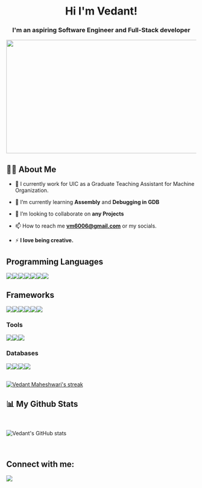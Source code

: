 <h1 align="center">Hi I'm Vedant!</h1>
<h3 align="center">I'm an aspiring Software Engineer and Full-Stack developer</h3>

<div align="center">
  <img src="https://media.tenor.com/mg-Ruc_ndBsAAAAC/relax-anime.gif" width="600" height="300"/>
</div>


## 🙋‍♂️ About Me

- 💼 I currently work for UIC as a Graduate Teaching Assistant for Machine Organization.

- 🌱 I’m currently learning **Assembly** and **Debugging in GDB**

- 🤝 I’m looking to collaborate on **any Projects**

- 📫 How to reach me **vm6006@gmail.com** or my socials.

- ⚡ **I love being creative.**

## Programming Languages

<p style="display:flex;flex-direction:row"> 
     <img src= "https://img.shields.io/badge/javascript-%23323330.svg?style=for-the-badge&logo=javascript&logoColor=%23F7DF1E" />
     <img src="https://img.shields.io/badge/typescript-%23007ACC.svg?style=for-the-badge&logo=typescript&logoColor=white" />
     <img src="https://img.shields.io/badge/python-3670A0?style=for-the-badge&logo=python&logoColor=ffdd54" /> 
     <img src="https://img.shields.io/badge/java-%23ED8B00.svg?style=for-the-badge&logo=java&logoColor=white" />
     <img src="https://img.shields.io/badge/html5-%23E34F26.svg?style=for-the-badge&logo=html5&logoColor=white" />
     <img src"https://img.shields.io/badge/html-%23E34F26.svg?style=for-the-badge&logo=html5&logoColor=white" />
     <img src="https://img.shields.io/badge/css3-%231572B6.svg?style=for-the-badge&logo=css3&logoColor=white" />
     <img src="https://img.shields.io/badge/c-%2300599C.svg?style=for-the-badge&logo=c&logoColor=white" />
</p>

## Frameworks

<p style="display:flex;flex-direction:row">
     <img src="https://img.shields.io/badge/react-%2320232a.svg?style=for-the-badge&logo=react&logoColor=%2361DAFB" />
     <img src="https://img.shields.io/badge/node.js-6DA55F?style=for-the-badge&logo=node.js&logoColor=white" />
     <img src="https://img.shields.io/badge/express.js-%23404d59.svg?style=for-the-badge&logo=express&logoColor=%2361DAFB" />
     <img src="https://img.shields.io/badge/bootstrap-%23563D7C.svg?style=for-the-badge&logo=bootstrap&logoColor=white" />
     <img src="https://img.shields.io/badge/jquery-%230769AD.svg?style=for-the-badge&logo=jquery&logoColor=white" />
     <img src="https://img.shields.io/badge/redux-%23593d88.svg?style=for-the-badge&logo=redux&logoColor=white" />
</p>

### Tools

<div style="display:flex;flex-direction:row">
    <img src="https://img.shields.io/badge/git-%23F05033.svg?style=for-the-badge&logo=git&logoColor=white" />
     <img src="https://img.shields.io/badge/Postman-FF6C37?style=for-the-badge&logo=postman&logoColor=white" />
     <img src="https://img.shields.io/badge/Tableau-E97627?style=for-the-badge&logo=Tableau&logoColor=white" />
</div>

### Databases

<div style="display:flex;flex-direction:row">
   <img src="https://img.shields.io/badge/mysql-%2300f.svg?style=for-the-badge&logo=mysql&logoColor=white" />
   <img src="https://img.shields.io/badge/postgres-%23316192.svg?style=for-the-badge&logo=postgresql&logoColor=white" />
   <img src="https://img.shields.io/badge/Supabase-3ECF8E?style=for-the-badge&logo=supabase&logoColor=white" />
   <img src="https://img.shields.io/badge/firebase-ffca28?style=for-the-badge&logo=firebase&logoColor=black" />
</div>
     
<br/>


<p align="left">
    <a href="https://github.com/vedda121/github-readme-streak-stats">
        <img title="🔥 Get streak stats for your profile at git.io/streak-stats" alt="Vedant Maheshwari's streak" src="https://github-readme-streak-stats.herokuapp.com/?user=vedda121&theme=black-ice&hide_border=true&stroke=0000&background=060A0CD0"/>
    </a>
</p>

## 📊 My Github Stats
<br/>

![Vedant's GitHub stats](https://github-readme-stats.vercel.app/api?username=vedda121&count_private=true&theme=github_dark)

  
<!--     <a href="https://github.com/vedda121/github-readme-stats"><img alt="Vedant Maheshwari's Github Stats" src="https://github-readme-stats.vercel.app/api?username=vedda121&show_icons=true&count_private=true&theme=react&hide_border=true&bg_color=0D1117" /> -->
    
    

  <br/>

## Connect with me:
<p align="left">

<a href = "https://www.linkedin.com/in/vedant-mahesh-wari/" target="_blank"><img src="https://img.icons8.com/fluent/48/000000/linkedin.png"/></a>


</p>
